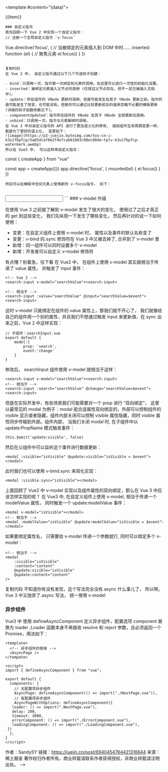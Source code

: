 <!-- # 【Vue3.0 新特性以及使用经验总结】

- Vue3.0 在去年 9 月正式发布了，看大家都有在热情的拥抱 Vue3.0。今年初新项目也开始使用 Vue3.0 来开发，这篇文章就是在使用后的一个总结， 包含 Vue3 新特性的使用以及一些使用经验分享。
-
![image](https://p3-juejin.byteimg.com/tos-cn-i-k3u1fbpfcp/be5fbebfad2b4863a8cf664843b2106e~tplv-k3u1fbpfcp-watermark.awebp)

## 为什么要升级 Vue3

使用 Vue2.x 的小伙伴都熟悉，Vue2.x 中所有数据都是定义在data中，方法定义在methods中的，并且使用this来调用对应的数据和方法。那 Vue3.x 中就可以不这么玩了， 具体怎么玩我们后续再说， 先说一下 Vue2.x 版本这么写有什么缺陷，所有才会进行升级变更的。

### 回顾 Vue2.x 实现加减

```js
<template>
  <div class="homePage">
    <p>count: {{ count }}</p>   
    <p>倍数： {{ multiple }}</p>        
    <div>
      <button style="margin-right: 10px" @click="increase">加1</button>
      <button @click="decrease">减一</button>    
    </div>      
  </div>
</template>
<script>
export default {
  data() {
    return { count: 0 };
  },
  computed: {
    multiple() {
      return 2 * this.count;
    },
  },
  methods: {
    increase() {
      this.count++;
    },
    decrease() {
      this.count--;
    },
  },
};
</script>
```
- 上面代码只是实现了对count的加减以及显示倍数， 就需要分别在 data、methods、computed 中进行操作，当我们增加一个需求，就会出现下图的情况：

![image](https://p3-juejin.byteimg.com/tos-cn-i-k3u1fbpfcp/69e4ed25e71843928c8eb480a22b5129~tplv-k3u1fbpfcp-watermark.awebp)

- 当我们业务复杂了就会大量出现上面的情况， 随着复杂度上升，就会出现这样一张图， 每个颜色的方块表示一个功能：
-
![image](https://p3-juejin.byteimg.com/tos-cn-i-k3u1fbpfcp/2fed537233174d438913ba1aee9acb91~tplv-k3u1fbpfcp-watermark.awebp)
- 甚至一个功能还有会依赖其他功能，全搅合在一起。
- 当这个组件的代码超过几百行时，这时增加或者修改某个需求， 就要在 data、methods、computed 以及 mounted 中反复的跳转，这其中的的痛苦写过的都知道。
- 那我们就想啊， 如果可以按照逻辑进行分割，将上面这张图变成下边这张图，是不是就清晰很多了呢, 这样的代码可读性和可维护性都更高：

![image](https://p3-juejin.byteimg.com/tos-cn-i-k3u1fbpfcp/0df3e8c5207c4655b296d2e9b55dd09e~tplv-k3u1fbpfcp-watermark.awebp)

### 那么 vue2.x 版本给出的解决方案就是 Mixin, 但是使用 Mixin 也会遇到让人苦恼的问题：
1. 命名冲突问题
1. 不清楚暴露出来的变量的作用
1. 逻辑重用到其他 component 经常遇到问题

- 关于上面经常出现的问题我就不一一举例了，使用过的小伙伴多多少少都会遇到。
---

- 所以，我们 Vue3.x 就推出了Composition API主要就是为了解决上面的问题，将零散分布的逻辑组合在一起来维护，并且还可以将单独的功能逻辑拆分成单独的文件。接下来我们就重点认识Composition API。
- Composition API
-
![image](https://p3-juejin.byteimg.com/tos-cn-i-k3u1fbpfcp/673d8a48ec9d4256b2c86b2918e60bbe~tplv-k3u1fbpfcp-watermark.awebp)

### setup
setup 是 Vue3.x 新增的一个选项， 他是组件内使用 Composition API的入口。
### setup 执行时机
我在学习过程中看到很多文章都说 setup 是在 beforeCreate和created之间， 这个结论是错误的。实践是检验真理的唯一标准， 于是自己去检验了一下：

```js
export default defineComponent({
  beforeCreate() {
    console.log("----beforeCreate----");
  },
  created() {
    console.log("----created----");
  },
  setup() {
    console.log("----setup----");
  },
});
```

==setup 执行时机是在 beforeCreate 之前执行，详细的可以看后面生命周期讲解。==

### setup 参数
使用setup时，它接受两个参数：
1. props: 组件传入的属性
1. context

setup 中接受的props是响应式的， 当传入新的 props 时，会及时被更新。由于是响应式的， 所以不可以使用 ES6 解构，解构会消除它的响应式。 错误代码示例， 这段代码会让 props 不再支持响应式：
// demo.vue

```js
export default defineComponent ({
    setup(props, context) {
        const { name } = props
        console.log(name)
    },
})
```
那在开发中我们==想要使用解构，==还能保持props的响应式====，有没有办法解决呢？大家可以思考一下，在后面==toRefs==学习的地方为大家解答。
接下来我们来说一下==setup==接受的第二个参数==context==，我们前面说==了setup==中不能访问 Vue2 中最常用的==this==对象，所以==context==中就提供了==this==中最常用的三个属性：==attrs、slot 和emit==，分别对应 Vue2.x 中的 ==$attr属性、slot插槽 和$emit发射事件==。并且这几个属性都是自动同步最新的值，所以我们每次使用拿到的都是最新值。
### reactive、ref 与 toRefs

在 vue2.x 中， 定义数据都是在data中， 但是 Vue3.x 可以使用reactive和ref来进行数据定义。
那么ref和reactive他们有什么区别呢？分别什么时候使用呢？说到这里，我又不得不提一下，看到很多网上不少文章说 (reactive用于处理对象的双向绑定，ref则处理 js 基础类型的双向绑定)。我其实不太赞同这样的说法，这样很容易初学者认为ref就能处理 js 基本类型， 比如ref也是可以定义对象的双向绑定的啊， 上段代码：


```js
setup() {
    const obj = ref({count:1, name:"张三"})
    setTimeout(() =>{
        obj.value.count = obj.value.count + 1
        obj.value.name = "李四"
    }, 1000)
    return{
        obj
    }
  }
```
我们将obj.count和obj.name绑定到页面上也是可以的；但是reactive函数确实可以代理一个对象， 但是不能代理基本类型，例如字符串、数字、boolean 等。 接下来使用代码展示一下ref、reactive的使用：

![image](https://p3-juejin.byteimg.com/tos-cn-i-k3u1fbpfcp/a824567ade0246098c7f37526585b171~tplv-k3u1fbpfcp-watermark.awebp)
![image](https://p3-juejin.byteimg.com/tos-cn-i-k3u1fbpfcp/64de795c3eab4878893d61025904fb4b~tplv-k3u1fbpfcp-watermark.awebp)

绑定到页面是通过user.name,user.age；这样写感觉很繁琐，我们能不能直接将user中的属性解构出来使用呢? 答案是不能直接对user进行结构， 这样会消除它的响应式， 这里就和上面我们说props不能使用 ES6 直接解构就呼应上了。那我们就想使用解构后的数据怎么办，解决办法就是使用toRefs。
toRefs 用于将一个 reactive 对象转化为属性全部为 ref 对象的普通对象。具体使用方式如下：

```js
<template>
  <div class="homePage">
    <p>第 {{ year }} 年</p>
    <p>姓名： {{ nickname }}</p>
    <p>年龄： {{ age }}</p>
  </div>
</template>

<script>
import { defineComponent, reactive, ref, toRefs } from "vue";
export default defineComponent({
  setup() {
    const year = ref(0);
    const user = reactive({ nickname: "xiaofan", age: 26, gender: "女" });
    setInterval(() => {
      year.value++;
      user.age++;
    }, 1000);
    return {
      year,
      // 使用reRefs
      ...toRefs(user),
    };
  },
});
</script>
```
### 生命周期钩子


![image](https://p3-juejin.byteimg.com/tos-cn-i-k3u1fbpfcp/de01e730e563406cbf3399861fa23aa4~tplv-k3u1fbpfcp-watermark.awebp)
从图中我们可以看到 Vue3.0 新增了setup，这个在前面我们也详细说了， 然后是将 Vue2.x 中的beforeDestroy名称变更成beforeUnmount; destroyed 表更为 unmounted，作者说这么变更纯粹是为了更加语义化，因为一个组件是一个mount和unmount的过程。其他 Vue2 中的生命周期仍然保留。
上边生命周期图中并没包含全部的生命周期钩子， 还有其他的几个， 全部生命周期钩子如

![image](https://p3-juejin.byteimg.com/tos-cn-i-k3u1fbpfcp/3eadd1ec0ac94343951ae2453cf41fce~tplv-k3u1fbpfcp-watermark.awebp)


beforeCreate和created被setup替换了（但是 Vue3 中你仍然可以使用， 因为 Vue3 是向下兼容的， 也就是你实际使用的是 vue2 的）。其次，钩子命名都增加了on; Vue3.x 还新增用于调试的钩子函数onRenderTriggered和onRenderTricked
下面我们简单使用几个钩子， 方便大家学习如何使用，Vue3.x 中的钩子是需要从 vue 中导入的：


```js
import { defineComponent, onBeforeMount, onMounted, onBeforeUpdate,onUpdated,
onBeforeUnmount, onUnmounted, onErrorCaptured, onRenderTracked,
onRenderTriggered } from "vue"; export default defineComponent({ //
beforeCreate和created是vue2的 beforeCreate() {
console.log("------beforeCreate-----"); }, created() {
console.log("------created-----"); }, setup() { console.log("------setup-----");
// vue3.x生命周期写在setup中 onBeforeMount(() => {
console.log("------onBeforeMount-----"); }); onMounted(() => {
console.log("------onMounted-----"); }); // 调试哪些数据发生了变化
onRenderTriggered((event) =>{ console.log("------onRenderTriggered-----",event);
}) }, });
```

关于生命周期相关的内容就介绍到这里，下面我们介绍一下 Vue3.x 中watch有什么不同。

### watch 与 watchEffect 的用法
- watch 函数用来侦听特定的数据源，并在回调函数中执行副作用。默认情况是惰性的，也就是说仅在侦听的源数据变更时才执行回调。


```js
watch(source, callback, [options])

```
参数说明：

1. source: 可以支持 string,Object,Function,Array; 用于指定要侦听的响应式变量
1. callback: 执行的回调函数
1. options：支持 deep、immediate 和 flush 选项。

接下来我会分别介绍这个三个参数都是如何使用的， 如果你对 watch 的使用不明白的请往下看：
### 侦听 reactive 定义的数据

```js
import { defineComponent, ref, reactive, toRefs, watch } from "vue";
export default defineComponent({
  setup() {
    const state = reactive({ nickname: "xiaofan", age: 20 });

    setTimeout(() => {
      state.age++;
    }, 1000);

    // 修改age值时会触发 watch的回调
    watch(
      () => state.age,
      (curAge, preAge) => {
        console.log("新值:", curAge, "老值:", preAge);
      }
    );

    return {
      ...toRefs(state),
    };
  },
});
```

### 侦听 ref 定义的数据

```
const year = ref(0);

setTimeout(() => {
  year.value++;
}, 1000);

watch(year, (newVal, oldVal) => {
  console.log("新值:", newVal, "老值:", oldVal);
});
```
### 侦听多个数据
上面两个例子中，我们分别使用了两个 watch, 当我们需要侦听多个数据源时， 可以进行合并， 同时侦听多个数据：

```js
watch([() => state.age, year], ([curAge, newVal], [preAge, oldVal]) => {
console.log("新值:", curAge, "老值:", preAge); console.log("新值:", newVal,
"老值:", oldVal); });
```
### 侦听复杂的嵌套对象
我们实际开发中，复杂数据随处可见， 比如：


```
const state = reactive({
  room: {
    id: 100,
    attrs: {
      size: "140平方米",
      type: "三室两厅",
    },
  },
});
watch(
  () => state.room,
  (newType, oldType) => {
    console.log("新值:", newType, "老值:", oldType);
  },
  { deep: true }
);

```
如果不使用第三个参数deep:true， 是无法监听到数据变化的。
前面我们提到，默认情况下，watch 是惰性的, 那什么情况下不是惰性的， 可以立即执行回调函数呢？其实使用也很简单， 给第三个参数中设置immediate: true即可。关于flush配置，还在学习，后期会补充
### stop 停止监听
我们在组件中创建的watch监听，会在组件被销毁时自动停止。如果在组件销毁之前我们想要停止掉某个监听， 可以调用watch()函数的返回值，操作如下：

```
const stopWatchRoom = watch(() => state.room, (newType, oldType) => {
    console.log("新值:", newType, "老值:", oldType);
}, {deep:true});

setTimeout(()=>{
    // 停止监听
    stopWatchRoom()
}, 3000)

```
还有一个监听函数watchEffect, 在我看来watch已经能满足监听的需求，为什么还要有watchEffect呢？虽然我没有 get 到它的必要性，但是还是要介绍一下watchEffect，首先看看它的使用和watch究竟有何不同。

```
import { defineComponent, ref, reactive, toRefs, watchEffect } from "vue";
export default defineComponent({
  setup() {
    const state = reactive({ nickname: "xiaofan", age: 20 });
    let year = ref(0)

    setInterval(() =>{
        state.age++
        year.value++
    },1000)

    watchEffect(() => {
        console.log(state);
        console.log(year);
      }
    );

    return {
        ...toRefs(state)
    }
  },
});

```
执行结果首先打印一次state和year值；然后每隔一秒，打印state和year值。
从上面的代码可以看出， 并没有像watch一样需要先传入依赖，watchEffect会自动收集依赖, 只要指定一个回调函数。在组件初始化时， 会先执行一次来收集依赖， 然后当收集到的依赖中数据发生变化时， 就会再次执行回调函数。所以总结对比如下：

1. watchEffect 不需要手动传入依赖
1. watchEffect 会先执行一次用来自动收集依赖
1. watchEffect 无法获取到变化前的值， 只能获取变化后的值

上面介绍了 Vue3 Composition API的部分内容, 还有很多非常好用的 API, 建议直接查看官网 composition-api。
其实我们也能进行自定义封装。
### 自定义 Hooks
- 开篇的时候我们使用 Vue2.x 写了一个实现加减的例子， 这里可以将其封装成一个 hook, 我们约定这些「自定义 Hook」以 use 作为前缀，和普通的函数加以区分。 useCount.ts 实现：


```js
import { ref, Ref, computed } from "vue";

type CountResultProps = {
  count: Ref<number>;
  multiple: Ref<number>;
  increase: (delta?: number) => void;
  decrease: (delta?: number) => void;
};

export default function useCount(initValue = 1): CountResultProps {
  const count = ref(initValue);

  const increase = (delta?: number): void => {
    if (typeof delta !== "undefined") {
      count.value += delta;
    } else {
      count.value += 1;
    }
  };
  const multiple = computed(() => count.value * 2);

  const decrease = (delta?: number): void => {
    if (typeof delta !== "undefined") {
      count.value -= delta;
    } else {
      count.value -= 1;
    }
  };

  return {
    count,
    multiple,
    increase,
    decrease,
  };
}

```
接下来看一下在组件中使用useCount这个 hook:

```vue
<template>
  <p>count: {{ count }}</p>
  <p>倍数： {{ multiple }}</p>
  <div>
    <button @click="increase()">加1</button>
    <button @click="decrease()">减一</button>
  </div>
</template>

<script lang="ts">
import useCount from "../hooks/useCount";
 setup() {
    const { count, multiple, increase, decrease } = useCount(10);
        return {
            count,
            multiple,
            increase,
            decrease,
        };
    },
</script>

```

开篇 Vue2.x 实现，分散在data,method,computed等， 如果刚接手项目，实在无法快速将data字段和method关联起来，而 Vue3 的方式可以很明确的看出，将 count 相关的逻辑聚合在一起， 看起来舒服多了， 而且useCount还可以扩展更多的功能。
项目开发完之后，后续还会写一篇总结项目中使用到的「自定义 Hooks 的文章」，帮助大家更高效的开发， 关于Composition API和自定义 Hooks 就介绍到这里， 接下来简单介绍一下 vue2.x 与 vue3 响应式对比。
### 简单对比 vue2.x 与 vue3.x 响应式
其实在 Vue3.x 还没有发布 bate 的时候， 很火的一个话题就是Vue3.x 将使用 Proxy 取代 Vue2.x 版本的 Object.defineProperty。
没有无缘无故的爱，也没有无缘无故的恨。为何要将Object.defineProperty换掉呢，咋们可以简单聊一下。
我刚上手 Vue2.x 的时候就经常遇到一个问题，数据更新了啊，为何页面不更新呢？什么时候用$set更新，什么时候用$forceUpdate强制更新，你是否也一度陷入困境。后来的学习过程中开始接触源码，才知道一切的根源都是 Object.defineProperty。
对这块想要深入了解的小伙伴可以看这篇文章 为什么 Vue3.0 不再使用 defineProperty 实现数据监听？要详细解释又是一篇文章，这里就简单对比一下Object.defineProperty 与 Proxy

1. Object.defineProperty只能劫持对象的属性， 而 Proxy 是直接代理对象
由于Object.defineProperty只能劫持对象属性，需要遍历对象的每一个属性，如果属性值也是对象，就需要递归进行深度遍历。但是 Proxy 直接代理对象， 不需要遍历操作

1. Object.defineProperty对新增属性需要手动进行Observe

因为Object.defineProperty劫持的是对象的属性，所以新增属性时，需要重新遍历对象， 对其新增属性再次使用Object.defineProperty进行劫持。也就是 Vue2.x 中给数组和对象新增属性时，需要使用$set才能保证新增的属性也是响应式的, $set内部也是通过调用Object.defineProperty去处理的。
### Teleport
Teleport 是 Vue3.x 新推出的功能， 没听过这个词的小伙伴可能会感到陌生；翻译过来是传送的意思，可能还是觉得不知所以，没事下边我就给大家形象的描述一下。

### 片段（Fragment）
在 Vue2.x 中， template中只允许有一个根节点：

```
<template>
    <div>
        <span></span>
        <span></span>
    </div>
</template>
```

复制代码
但是在 Vue3.x 中，你可以直接写多个根节点， 是不是很爽：

```
<template>
    <span></span>
    <span></span>
</template>
```
### 更好的 Tree-Shaking

Vue3.x 在考虑到 tree-shaking的基础上重构了全局和内部 API, 表现结果就是现在的全局 API 需要通过 ES Module的引用方式进行具名引用， 比如在 Vue2.x 中，我们要使用 nextTick:

```js
// vue2.x
import Vue from "vue"

Vue.nextTick(()=>{
    ...
})
```

复制代码
Vue.nextTick() 是一个从 Vue 对象直接暴露出来的全局 API，其实 $nextTick() 只是 Vue.nextTick() 的一个简易包装，只是为了方便而把后者的回调函数的 this 绑定到了当前的实例。虽然我们借助webpack的tree-shaking, 但是不管我们实际上是否使用Vue.nextTick(), 最终都会进入我们的生产代码， 因为 Vue 实例是作为单个对象导出的， 打包器无法坚持出代码总使用了对象的哪些属性。
在 Vue3.x 中改写成这样：

```js
import { nextTick } from "vue"

nextTick(() =>{
    ...
})
```

### 变更
### slot 具名插槽语法

在 Vue2.x 中具名插槽和作用域插槽分别使用slot和slot-scope来实现， 在 Vue3.0 中将slot和slot-scope进行了合并同意使用。
Vue3.0 中v-slot：

```
<!-- 父组件中使用 -->
 <template v-slot:content="scoped">
   <div v-for="item in scoped.data">{{item}}</div>
</template>

<!-- 也可以简写成： -->

<template #content="{data}">

<div v-for="item in data">{{item}}</div>
</template>

```
### 自定义指令
首先回顾一下 Vue 2 中实现一个自定义指令：
// 注册一个全局自定义指令 `v-focus`

```

Vue.directive('focus', {
// 当被绑定的元素插入到 DOM 中时……
inserted: function (el) {
// 聚焦元素
el.focus()
}
})

```

复制代码
在 Vue 2 中， 自定义指令通过以下几个可选钩子创建：

- bind：只调用一次，指令第一次绑定到元素时调用。在这里可以进行一次性的初始化设置。
- inserted：被绑定元素插入父节点时调用 (仅保证父节点存在，但不一定已被插入文档中)。
- update：所在组件的 VNode 更新时调用，但是可能发生在其子 VNode 更新之前。指令的值可能发生了改变，也可能没有。但是你可以通过比较更新前后的值来忽略不必要的模板更新 (详细的钩子函数参数见下)。
- componentUpdated：指令所在组件的 VNode 及其子 VNode 全部更新后调用。
- unbind：只调用一次，指令与元素解绑时调用。
在 Vue 3 中对自定义指令的 API 进行了更加语义化的修改， 就如组件生命周期变更一样， 都是为了更好的语义化， 变更如下：
![image](https://p3-juejin.byteimg.com/tos-cn-i-k3u1fbpfcp/5a85dca78e2f4efcab61b03c98ec80de~tplv-k3u1fbpfcp-watermark.awebp)
所以在 Vue3 中， 可以这样来自定义指令：

```

const { createApp } from "vue"

const app = createApp({})
app.directive('focus', {
mounted(el) {
el.focus()
}
})

```
然后可以在模板中任何元素上使用新的 v-focus指令， 如下：


```

<input v-focus />
```
### v-model 升级

在使用 Vue 3 之前就了解到 v-model 发生了很大的变化， 使用过了之后才真正的 get 到这些变化， 我们先纵观一下发生了哪些变化， 然后再针对的说一下如何使用：

- 变更：在自定义组件上使用 v-model 时， 属性以及事件的默认名称变了
- 变更：v-bind 的.sync 修饰符在 Vue 3 中又被去掉了, 合并到了 v-model 里
- 新增：同一组件可以同时设置多个 v-model
- 新增：开发者可以自定义 v-model 修饰符

有点懵？别着急，往下看 在 Vue2 中， 在组件上使用 v-model 其实就相当于传递了 value 属性， 并触发了 input 事件：

```
<!-- Vue 2 -->
<search-input v-model="searchValue"><search-input>

<!-- 相当于 -->
<search-input :value="searchValue" @input="searchValue=$event"><search-input>
```

这时 v-model 只能绑定在组件的 value 属性上，那我们就不开心了， 我们就像给自己的组件用一个别的属性，并且我们不想通过触发 input 来更新值，在.sync 出来之前，Vue 2 中这样实现：

```
// 子组件：searchInput.vue
export default {
    model:{
        prop: 'search',
        event:'change'
    }
}
```

修改后， searchInput 组件使用 v-model 就相当于这样：

```
<search-input v-model="searchValue"><search-input>
<!-- 相当于 -->
<search-input :search="searchValue" @change="searchValue=$event"><search-input>
```

但是在实际开发中，有些场景我们可能需要对一个 prop 进行 “双向绑定”， 这里以最常见的 modal 为例子：modal 挺合适属性双向绑定的，外部可以控制组件的 visible 显示或者隐藏，组件内部关闭可以控制 visible 属性隐藏，同时 visible 属性同步传输到外部。组件内部， 当我们关闭 modal 时, 在子组件中以 update:PropName 模式触发事件：

```
this.$emit('update:visible', false)
```

然后在父组件中可以监听这个事件进行数据更新：

```
<modal :visible="isVisible" @update:visible="isVisible = $event"></modal>

```

此时我们也可以使用 v-bind.sync 来简化实现：

```
<modal :visible.sync="isVisible"></modal>
```

上面回顾了 Vue2 中 v-model 实现以及组件属性的双向绑定，那么在 Vue 3 中应该怎样实现的呢？
在 Vue3 中, 在自定义组件上使用 v-model, 相当于传递一个 modelValue 属性， 同时触发一个 update:modelValue 事件：

```
<modal v-model="isVisible"></modal>
<!-- 相当于 -->
<modal :modelValue="isVisible" @update:modelValue="isVisible = $event"></modal>

```

如果要绑定属性名， 只需要给 v-model 传递一个参数就行, 同时可以绑定多个 v-model：
<modal v-model:visible="isVisible" v-model:content="content"></modal>

```
<!-- 相当于 -->
<modal
    :visible="isVisible"
    :content="content"
    @update:visible="isVisible"
    @update:content="content"
/>
```

复制代码
不知道你有没有发现，这个写法完全没有.async 什么事儿了， 所以啊，Vue 3 中又抛弃了.async 写法， 统一使用 v-model

### 异步组件

Vue3 中 使用 defineAsyncComponent 定义异步组件，配置选项 component 替换为 loader ,Loader 函数本身不再接收 resolve 和 reject 参数，且必须返回一个 Promise，用法如下：

```
<template>
  <!-- 异步组件的使用 -->
  <AsyncPage />
</tempate>

<script>
import { defineAsyncComponent } from "vue";

export default {
  components: {
    // 无配置项异步组件
    AsyncPage: defineAsyncComponent(() => import("./NextPage.vue")),
    // 有配置项异步组件
    AsyncPageWithOptions: defineAsyncComponent({
   loader: () => import(".NextPage.vue"),
   delay: 200,
   timeout: 3000,
   errorComponent: () => import("./ErrorComponent.vue"),
   loadingComponent: () => import("./LoadingComponent.vue"),
 })
  },
}
</script>

```

作者：SandySY
链接：https://juejin.cn/post/6940454764421316644
来源：稀土掘金
著作权归作者所有。商业转载请联系作者获得授权，非商业转载请注明出处。 -->
